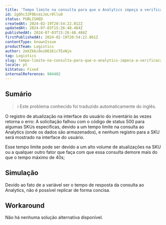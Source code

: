 ```yaml
---
title: 'Tempo limite na consulta para que o Analytics impeça a verificação do registro de inventário'
id: 2gQhc3JF0bcm1JeLr0lluO
status: PUBLISHED
createdAt: 2024-02-19T20:54:22.012Z
updatedAt: 2024-07-03T15:26:48.484Z
publishedAt: 2024-07-03T15:26:48.484Z
firstPublishedAt: 2024-02-19T20:54:22.861Z
contentType: knownIssue
productTeam: Logistics
author: 2mXZkbi0oi061KicTExNjo
tag: Logistics
slug: tempo-limite-na-consulta-para-que-o-analytics-impeca-a-verificacao-do-registro-de-inventario
locale: pt
kiStatus: Fixed
internalReference: 984482
---
```


## Sumário

>ℹ️ Este problema conhecido foi traduzido automaticamente do inglês.


O registro de atualização na interface do usuário do inventário às vezes retorna o erro: A solicitação falhou com o código de status 500 para algumas SKUs específicas, devido a um tempo limite na consulta ao Analytics (onde os dados são armazenados), e nenhum registro para a SKU será mostrado na interface do usuário.

Esse tempo limite pode ser devido a um alto volume de atualizações na SKU ou a qualquer outro fator que faça com que essa consulta demore mais do que o tempo máximo de 40s;

## Simulação


Devido ao fato de a variável ser o tempo de resposta da consulta ao Analytics, não é possível replicar de forma concisa.



## Workaround


Não há nenhuma solução alternativa disponível.




